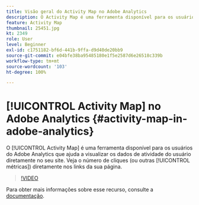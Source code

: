 ```yaml
---
title: Visão geral do Activity Map no Adobe Analytics
description: O Activity Map é uma ferramenta disponível para os usuários do Adobe Analytics que ajuda a visualizar os dados de atividade do usuário diretamente no seu site. Veja o número de cliques (ou outras métricas) diretamente nos links da sua página.
feature: Activity Map
thumbnail: 25451.jpg
kt: 2349
role: User
level: Beginner
exl-id: c1751182-bf6d-441b-9ffa-d9d40de20bb9
source-git-commit: e04bfe38ba95485180e1f5e2587d6e26518c339b
workflow-type: tm+mt
source-wordcount: '103'
ht-degree: 100%

---
```


# [!UICONTROL Activity Map] no Adobe Analytics {#activity-map-in-adobe-analytics}

O [!UICONTROL Activity Map] é uma ferramenta disponível para os usuários do Adobe Analytics que ajuda a visualizar os dados de atividade do usuário diretamente no seu site. Veja o número de cliques (ou outras [!UICONTROL métricas]) diretamente nos links da sua página.

>[!VIDEO](https://video.tv.adobe.com/v/25451/?quality=12)

Para obter mais informações sobre esse recurso, consulte a [documentação](https://experienceleague.adobe.com/docs/analytics/analyze/activity-map/activity-map.html?lang=pt-BR).
